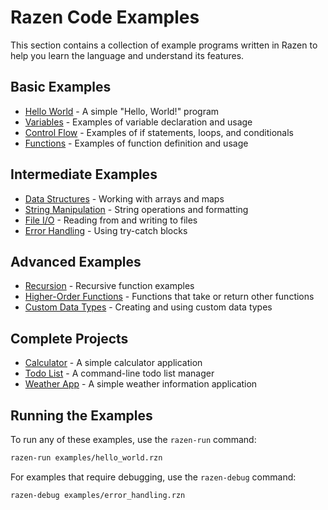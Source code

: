 # Razen Code Examples

This section contains a collection of example programs written in Razen to help you learn the language and understand its features.

## Basic Examples

- [Hello World](hello_world.rzn) - A simple "Hello, World!" program
- [Variables](variables.rzn) - Examples of variable declaration and usage
- [Control Flow](control_flow.rzn) - Examples of if statements, loops, and conditionals
- [Functions](functions.rzn) - Examples of function definition and usage

## Intermediate Examples

- [Data Structures](data_structures.rzn) - Working with arrays and maps
- [String Manipulation](string_manipulation.rzn) - String operations and formatting
- [File I/O](file_io.rzn) - Reading from and writing to files
- [Error Handling](error_handling.rzn) - Using try-catch blocks

## Advanced Examples

- [Recursion](recursion.rzn) - Recursive function examples
- [Higher-Order Functions](higher_order_functions.rzn) - Functions that take or return other functions
- [Custom Data Types](custom_data_types.rzn) - Creating and using custom data types

## Complete Projects

- [Calculator](projects/calculator.rzn) - A simple calculator application
- [Todo List](projects/todo_list.rzn) - A command-line todo list manager
- [Weather App](projects/weather_app.rzn) - A simple weather information application

## Running the Examples

To run any of these examples, use the `razen-run` command:

```bash
razen-run examples/hello_world.rzn
```

For examples that require debugging, use the `razen-debug` command:

```bash
razen-debug examples/error_handling.rzn
```

